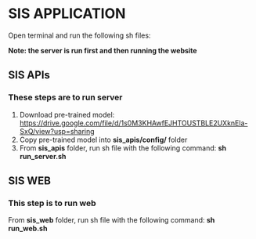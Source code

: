 # SIS APPLICATION
Open terminal and run the following sh files:

**Note: the server is run first and then running the website**

## SIS APIs
### These steps are to run server
1. Download pre-trained model: https://drive.google.com/file/d/1s0M3KHAwfEJHTOUSTBLE2UXknEla-SxQ/view?usp=sharing
2. Copy pre-trained model into **sis_apis/config/** folder
2. From **sis_apis** folder, run sh file with the following command: **sh run_server.sh** 
## SIS WEB
### This step is to run web
From **sis_web** folder, run sh file with the following command: **sh run_web.sh**


